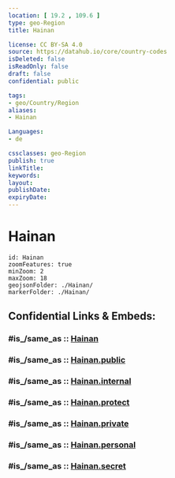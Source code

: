 ```yaml
---
location: [ 19.2 , 109.6 ] 
type: geo-Region
title: Hainan

license: CC BY-SA 4.0
source: https://datahub.io/core/country-codes
isDeleted: false
isReadOnly: false
draft: false
confidential: public

tags:
- geo/Country/Region
aliases:
- Hainan

Languages:
- de

cssclasses: geo-Region
publish: true
linkTitle: 
keywords: 
layout: 
publishDate: 
expiryDate: 
---
```


# Hainan

```leaflet
id: Hainan
zoomFeatures: true 
minZoom: 2 
maxZoom: 18
geojsonFolder: ./Hainan/
markerFolder: ./Hainan/
```


## Confidential Links & Embeds: 

### #is_/same_as :: [Hainan](/_Standards/Earth/Continent/Asia/Asia~East/China/provinces~China/Hainan.md) 

### #is_/same_as :: [Hainan.public](/_public/Earth/Continent/Asia/Asia~East/China/provinces~China/Hainan.public.md) 

### #is_/same_as :: [Hainan.internal](/_internal/Earth/Continent/Asia/Asia~East/China/provinces~China/Hainan.internal.md) 

### #is_/same_as :: [Hainan.protect](/_protect/Earth/Continent/Asia/Asia~East/China/provinces~China/Hainan.protect.md) 

### #is_/same_as :: [Hainan.private](/_private/Earth/Continent/Asia/Asia~East/China/provinces~China/Hainan.private.md) 

### #is_/same_as :: [Hainan.personal](/_personal/Earth/Continent/Asia/Asia~East/China/provinces~China/Hainan.personal.md) 

### #is_/same_as :: [Hainan.secret](/_secret/Earth/Continent/Asia/Asia~East/China/provinces~China/Hainan.secret.md)

